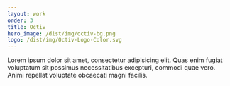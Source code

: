 ```yaml
---
layout: work
order: 3
title: Octiv
hero_image: /dist/img/octiv-bg.png
logo: /dist/img/Octiv-Logo-Color.svg
---
```


Lorem ipsum dolor sit amet, consectetur adipisicing elit. Quas enim fugiat voluptatum sit possimus necessitatibus excepturi, commodi quae vero. Animi repellat voluptate obcaecati magni facilis.